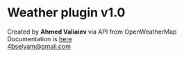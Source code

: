 # Weather plugin v1.0
Created by <strong> Ahmed Valiaiev </strong> via API from OpenWeatherMap <br>
Documentation is <a href="doc.html">here</a><br>
<4bselyam@gmail.com>
